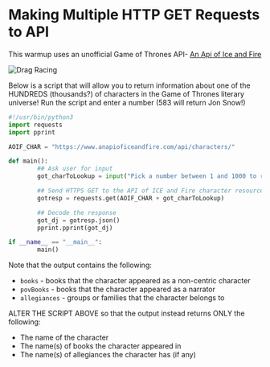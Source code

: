 # Making Multiple HTTP GET Requests to API

This warmup uses an unofficial Game of Thrones API- [An Api of Ice and Fire](https://www.anapioficeandfire.com)

![Drag Racing](https://cdn-media-1.freecodecamp.org/images/1*zWAQiGmSUNnBMl6D12xi7A.jpeg)

Below is a script that will allow you to return information about one of the HUNDREDS (thousands?) of characters in the Game of Thrones literary universe! Run the script and enter a number (583 will return Jon Snow!)

```python
#!/usr/bin/python3
import requests
import pprint

AOIF_CHAR = "https://www.anapioficeandfire.com/api/characters/"

def main():
        ## Ask user for input
        got_charToLookup = input("Pick a number between 1 and 1000 to return info on a GoT character! " )

        ## Send HTTPS GET to the API of ICE and Fire character resource
        gotresp = requests.get(AOIF_CHAR + got_charToLookup)

        ## Decode the response
        got_dj = gotresp.json()
        pprint.pprint(got_dj)

if __name__ == "__main__":
        main()
```

Note that the output contains the following:

- `books` - books that the character appeared as a non-centric character
- `povBooks` - books that the character appeared as a narrator
- `allegiances` - groups or families that the character belongs to

ALTER THE SCRIPT ABOVE so that the output instead returns ONLY the following:

- The name of the character
- The name(s) of books the character appeared in
- The name(s) of allegiances the character has (if any)
